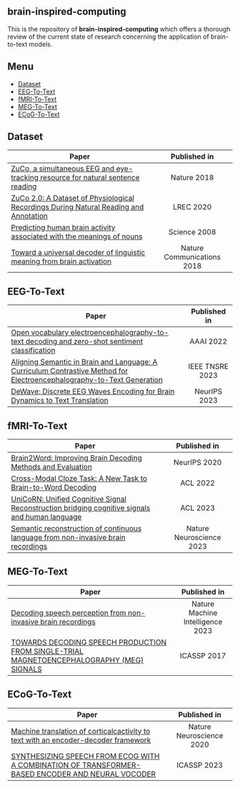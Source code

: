 ## brain-inspired-computing
This is the repository of **brain-inspired-computing** which offers a thorough review of the current state of research concerning the application of brain-to-text models.
## Menu
- [Dataset](#dataset)
- [EEG-To-Text](#eeg-to-text)
- [fMRI-To-Text](#fmri-to-text)
- [MEG-To-Text](#meg-to-text)
- [ECoG-To-Text](#ecog-to-text)

## Dataset
|Paper|Published in|
|---|:---:|
|[ZuCo, a simultaneous EEG and eye-tracking resource for natural sentence reading](http://arxiv.org/abs/1405.4053v2)|Nature 2018|
|[ZuCo 2.0: A Dataset of Physiological Recordings During Natural Reading and Annotation](https://aclanthology.org/2020.lrec-1.18)|LREC 2020|
|[Predicting human brain activity associated with the meanings of nouns](https://www.science.org/doi/10.1126/science.1152876)|Science 2008|
|[Toward a universal decoder of linguistic meaning from brain activation](https://www.nature.com/articles/s41467-018-03068-4)|Nature Communications 2018|

## EEG-To-Text
|Paper|Published in|
|---|:---:|
|[Open vocabulary electroencephalography-to-text decoding and zero-shot sentiment classification](https://ojs.aaai.org/index.php/AAAI/article/view/20472)|AAAI 2022|
|[Aligning Semantic in Brain and Language: A Curriculum Contrastive Method for Electroencephalography-to-Text Generation](https://ieeexplore.ieee.org/document/10248031)|IEEE TNSRE 2023|
|[DeWave: Discrete EEG Waves Encoding for Brain Dynamics to Text Translation](https://arxiv.org/abs/2309.14030)|NeurIPS 2023|

## fMRI-To-Text
|Paper|Published in|
|---|:---:|
|[Brain2Word: Improving Brain Decoding Methods and Evaluation](https://nips.cc/virtual/2020/20629)|NeurIPS 2020|
|[Cross-Modal Cloze Task: A New Task to Brain-to-Word Decoding](https://aclanthology.org/2022.findings-acl.54)|ACL 2022|
|[UniCoRN: Unified Cognitive Signal Reconstruction bridging cognitive signals and human language](https://aclanthology.org/2023.acl-long.741/)|ACL 2023|
|[Semantic reconstruction of continuous language from non-invasive brain recordings](https://www.biorxiv.org/content/10.1101/2022.09.29.509744v1)|Nature Neuroscience 2023|

## MEG-To-Text
|Paper|Published in|
|---|:---:|
|[Decoding speech perception from non-invasive brain recordings](https://www.nature.com/articles/s42256-023-00714-5)|Nature Machine Intelligence 2023|
|[TOWARDS DECODING SPEECH PRODUCTION FROM SINGLE-TRIAL MAGNETOENCEPHALOGRAPHY (MEG) SIGNALS](https://ieeexplore.ieee.org/abstract/document/7952714)|ICASSP 2017|

## ECoG-To-Text
|Paper|Published in|
|---|:---:|
|[Machine translation of corticalcactivity to text with an encoder-decoder framework](https://www.biorxiv.org/content/10.1101/708206v1)|Nature Neuroscience 2020|
|[SYNTHESIZING SPEECH FROM ECOG WITH A COMBINATION OF TRANSFORMER-BASED ENCODER AND NEURAL VOCODER](https://ieeexplore.ieee.org/abstract/document/10097004)|ICASSP 2023|